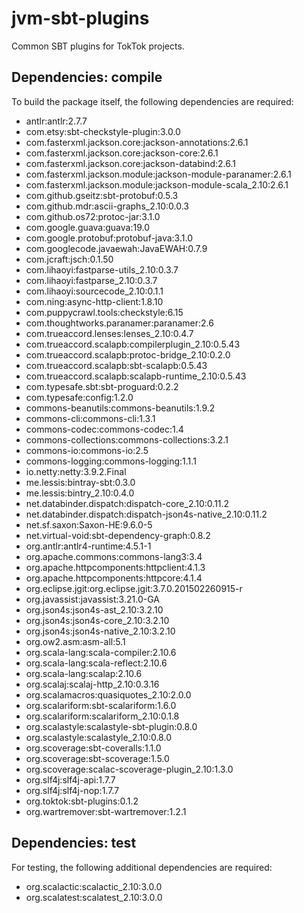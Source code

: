 # jvm-sbt-plugins

Common SBT plugins for TokTok projects.

## Dependencies: compile

To build the package itself, the following dependencies are required:

- antlr:antlr:2.7.7
- com.etsy:sbt-checkstyle-plugin:3.0.0
- com.fasterxml.jackson.core:jackson-annotations:2.6.1
- com.fasterxml.jackson.core:jackson-core:2.6.1
- com.fasterxml.jackson.core:jackson-databind:2.6.1
- com.fasterxml.jackson.module:jackson-module-paranamer:2.6.1
- com.fasterxml.jackson.module:jackson-module-scala_2.10:2.6.1
- com.github.gseitz:sbt-protobuf:0.5.3
- com.github.mdr:ascii-graphs_2.10:0.0.3
- com.github.os72:protoc-jar:3.1.0
- com.google.guava:guava:19.0
- com.google.protobuf:protobuf-java:3.1.0
- com.googlecode.javaewah:JavaEWAH:0.7.9
- com.jcraft:jsch:0.1.50
- com.lihaoyi:fastparse-utils_2.10:0.3.7
- com.lihaoyi:fastparse_2.10:0.3.7
- com.lihaoyi:sourcecode_2.10:0.1.1
- com.ning:async-http-client:1.8.10
- com.puppycrawl.tools:checkstyle:6.15
- com.thoughtworks.paranamer:paranamer:2.6
- com.trueaccord.lenses:lenses_2.10:0.4.7
- com.trueaccord.scalapb:compilerplugin_2.10:0.5.43
- com.trueaccord.scalapb:protoc-bridge_2.10:0.2.0
- com.trueaccord.scalapb:sbt-scalapb:0.5.43
- com.trueaccord.scalapb:scalapb-runtime_2.10:0.5.43
- com.typesafe.sbt:sbt-proguard:0.2.2
- com.typesafe:config:1.2.0
- commons-beanutils:commons-beanutils:1.9.2
- commons-cli:commons-cli:1.3.1
- commons-codec:commons-codec:1.4
- commons-collections:commons-collections:3.2.1
- commons-io:commons-io:2.5
- commons-logging:commons-logging:1.1.1
- io.netty:netty:3.9.2.Final
- me.lessis:bintray-sbt:0.3.0
- me.lessis:bintry_2.10:0.4.0
- net.databinder.dispatch:dispatch-core_2.10:0.11.2
- net.databinder.dispatch:dispatch-json4s-native_2.10:0.11.2
- net.sf.saxon:Saxon-HE:9.6.0-5
- net.virtual-void:sbt-dependency-graph:0.8.2
- org.antlr:antlr4-runtime:4.5.1-1
- org.apache.commons:commons-lang3:3.4
- org.apache.httpcomponents:httpclient:4.1.3
- org.apache.httpcomponents:httpcore:4.1.4
- org.eclipse.jgit:org.eclipse.jgit:3.7.0.201502260915-r
- org.javassist:javassist:3.21.0-GA
- org.json4s:json4s-ast_2.10:3.2.10
- org.json4s:json4s-core_2.10:3.2.10
- org.json4s:json4s-native_2.10:3.2.10
- org.ow2.asm:asm-all:5.1
- org.scala-lang:scala-compiler:2.10.6
- org.scala-lang:scala-reflect:2.10.6
- org.scala-lang:scalap:2.10.6
- org.scalaj:scalaj-http_2.10:0.3.16
- org.scalamacros:quasiquotes_2.10:2.0.0
- org.scalariform:sbt-scalariform:1.6.0
- org.scalariform:scalariform_2.10:0.1.8
- org.scalastyle:scalastyle-sbt-plugin:0.8.0
- org.scalastyle:scalastyle_2.10:0.8.0
- org.scoverage:sbt-coveralls:1.1.0
- org.scoverage:sbt-scoverage:1.5.0
- org.scoverage:scalac-scoverage-plugin_2.10:1.3.0
- org.slf4j:slf4j-api:1.7.7
- org.slf4j:slf4j-nop:1.7.7
- org.toktok:sbt-plugins:0.1.2
- org.wartremover:sbt-wartremover:1.2.1

## Dependencies: test

For testing, the following additional dependencies are required:

- org.scalactic:scalactic_2.10:3.0.0
- org.scalatest:scalatest_2.10:3.0.0
